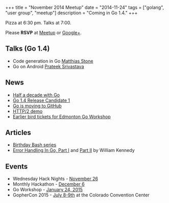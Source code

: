+++
title = "November 2014 Meetup"
date = "2014-11-24"
tags = ["golang", "user group", "meetup"]
description = "Coming in Go 1.4."
+++

Pizza at 6:30 pm. Talks at 7:00.

Please **RSVP** at [Meetup](http://www.meetup.com/startupedmonton/events/216065732/) or [Google+](https://plus.google.com/events/c5osal44oh2nt0cma1qjicgpvak).

## Talks (Go 1.4)

* Code generation in Go [Matthias Stone](https://twitter.com/MatthiasStone)
* Go on Android [Prateek Srivastava](https://twitter.com/f2prateek)

## News

* [Half a decade with Go](http://blog.golang.org/5years)
* [Go 1.4 Release Candidate 1](https://groups.google.com/forum/#!msg/golang-nuts/mP5sSNwezVc/dM44xFd9L4IJ)
* [Go is moving to GitHub](https://groups.google.com/forum/m/#!topic/golang-dev/sckirqOWepg)
* [HTTP/2 demo](https://http2.golang.org/)
* [Earlier bird tickets for Edmonton Go Workshop](/workshop)

## Articles

* [Birthday Bash series](http://blog.gopheracademy.com/series/birthday-bash-2014/)
* [Error Handling In Go, Part I](http://www.goinggo.net/2014/10/error-handling-in-go-part-i.html) and [Part II](http://www.goinggo.net/2014/11/error-handling-in-go-part-ii.html) by William Kennedy

## Events

* Wednesday Hack Nights - [November 26](http://www.meetup.com/startupedmonton/events/dnfpnkyspbjc/)
* Monthly Hackathon - [December 6](http://www.meetup.com/startupedmonton/events/drsdskysqbjb/)
* Go Workshop - [January 24, 2015](/workshop)
* GopherCon 2015 - [July 8-9th](http://blog.gopheracademy.com/birthday-bash-2014/go-turns-5/) at the Colorado Convention Center
